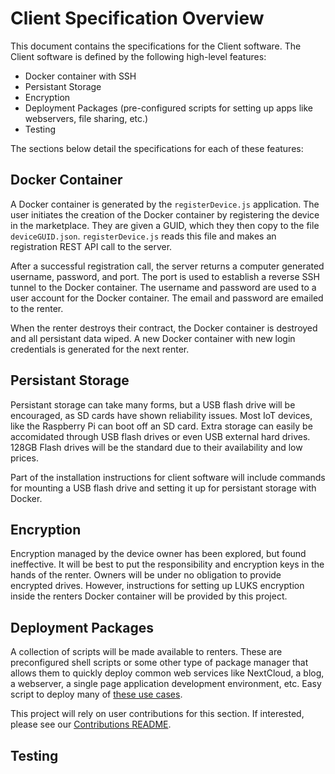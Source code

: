 # Client Specification Overview
This document contains the specifications for the Client software. The Client software is defined by the following
high-level features:

* Docker container with SSH
* Persistant Storage
* Encryption
* Deployment Packages (pre-configured scripts for setting up apps like webservers, file sharing, etc.)
* Testing

The sections below detail the specifications for each of these features:

## Docker Container
A Docker container is generated by the `registerDevice.js` application. The user initiates the creation
of the Docker container by registering the device in the marketplace. They are given a GUID, which they
then copy to the file `deviceGUID.json`. `registerDevice.js` reads this file and makes an registration
REST API call to the server. 

After a successful registration call, the server returns a computer generated username, password, and port.
The port is used to establish a reverse SSH tunnel to the Docker container. The username and password are
used to a user account for the Docker container. The email and password are emailed to the renter.

When the renter destroys their contract, the Docker container is destroyed and all persistant data wiped.
A new Docker container with new login credentials is generated for the next renter.

## Persistant Storage
Persistant storage can take many forms, but a USB flash drive will be encouraged, as SD cards have shown
reliability issues. Most IoT devices, like the Raspberry Pi can boot off an SD card. Extra storage can
easily be accomidated through USB flash drives or even USB external hard drives. 128GB Flash drives will
be the standard due to their availability and low prices.

Part of the installation instructions for client software will include commands for mounting a USB flash
drive and setting it up for persistant storage with Docker.

## Encryption
Encryption managed by the device owner has been explored, but found ineffective. It will be best to put the
responsibility and encryption keys in the hands of the renter. Owners will be under no obligation to provide
encrypted drives. However, instructions for setting up LUKS encryption inside the renters Docker container
will be provided by this project.

## Deployment Packages
A collection of scripts will be made available to renters. These are preconfigured shell scripts or some other
type of package manager that allows them to quickly deploy common web services like NextCloud, a blog, a webserver,
a single page application development environment, etc. Easy script to deploy many of 
[these use cases](https://raspberry-hosting.com/en/applications).

This project will rely on user contributions for this section. If interested, please see our
[Contributions README](../CONTRIBUTING.md).

## Testing

